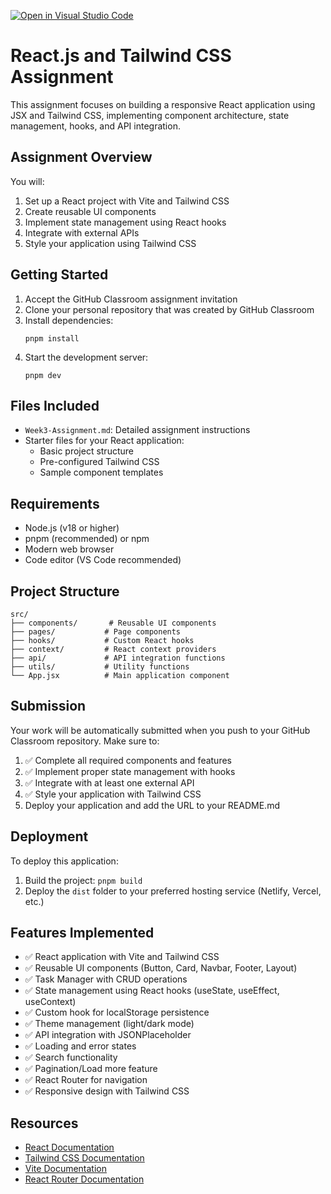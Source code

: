 [![Open in Visual Studio Code](https://classroom.github.com/assets/open-in-vscode-2e0aaae1b6195c2367325f4f02e2d04e9abb55f0b24a779b69b11b9e10269abc.svg)](https://classroom.github.com/online_ide?assignment_repo_id=19818270&assignment_repo_type=AssignmentRepo)
# React.js and Tailwind CSS Assignment

This assignment focuses on building a responsive React application using JSX and Tailwind CSS, implementing component architecture, state management, hooks, and API integration.

## Assignment Overview

You will:
1. Set up a React project with Vite and Tailwind CSS
2. Create reusable UI components
3. Implement state management using React hooks
4. Integrate with external APIs
5. Style your application using Tailwind CSS

## Getting Started

1. Accept the GitHub Classroom assignment invitation
2. Clone your personal repository that was created by GitHub Classroom
3. Install dependencies:
   ```
   pnpm install
   ```
4. Start the development server:
   ```
   pnpm dev
   ```

## Files Included

- `Week3-Assignment.md`: Detailed assignment instructions
- Starter files for your React application:
  - Basic project structure
  - Pre-configured Tailwind CSS
  - Sample component templates

## Requirements

- Node.js (v18 or higher)
- pnpm (recommended) or npm
- Modern web browser
- Code editor (VS Code recommended)

## Project Structure

```
src/
├── components/       # Reusable UI components
├── pages/           # Page components
├── hooks/           # Custom React hooks
├── context/         # React context providers
├── api/             # API integration functions
├── utils/           # Utility functions
└── App.jsx          # Main application component
```

## Submission

Your work will be automatically submitted when you push to your GitHub Classroom repository. Make sure to:

1. ✅ Complete all required components and features
2. ✅ Implement proper state management with hooks
3. ✅ Integrate with at least one external API
4. ✅ Style your application with Tailwind CSS
5. Deploy your application and add the URL to your README.md

## Deployment

To deploy this application:

1. Build the project: `pnpm build`
2. Deploy the `dist` folder to your preferred hosting service (Netlify, Vercel, etc.)

## Features Implemented

- ✅ React application with Vite and Tailwind CSS
- ✅ Reusable UI components (Button, Card, Navbar, Footer, Layout)
- ✅ Task Manager with CRUD operations
- ✅ State management using React hooks (useState, useEffect, useContext)
- ✅ Custom hook for localStorage persistence
- ✅ Theme management (light/dark mode)
- ✅ API integration with JSONPlaceholder
- ✅ Loading and error states
- ✅ Search functionality
- ✅ Pagination/Load more feature
- ✅ React Router for navigation
- ✅ Responsive design with Tailwind CSS

## Resources

- [React Documentation](https://react.dev/)
- [Tailwind CSS Documentation](https://tailwindcss.com/docs)
- [Vite Documentation](https://vitejs.dev/guide/)
- [React Router Documentation](https://reactrouter.com/) 